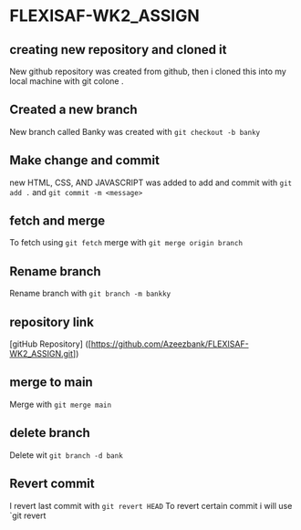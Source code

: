 # FLEXISAF-WK2_ASSIGN
## creating new repository and cloned it
New github repository was created from github, then i cloned this into my local machine with git colone <repo link>.

## Created a new branch
New branch called Banky was created with `git checkout -b banky`

## Make change and commit
new HTML, CSS, AND JAVASCRIPT was added to add and commit with `git add .` and `git commit -m <message>`

## fetch and merge
To fetch using `git fetch` 
merge with `git merge origin branch`

## Rename branch
Rename branch with `git branch -m bankky`

## repository link
[gitHub Repository] ([https://github.com/Azeezbank/FLEXISAF-WK2_ASSIGN.git])

## merge to main
Merge with `git merge main`

## delete branch
Delete wit `git branch -d bank`

## Revert commit
I revert last commit with `git revert HEAD`
To revert certain commit i will use `git revert <commit id>